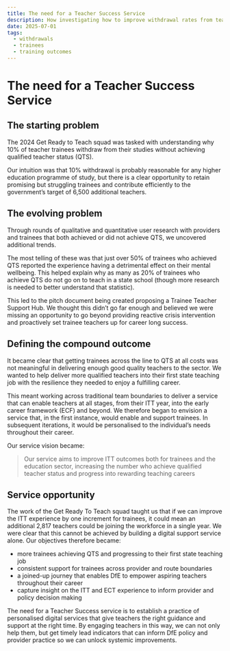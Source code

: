 ```yaml
---
title: The need for a Teacher Success Service
description: How investigating how to improve withdrawal rates from teacher training led to a bigger opportunity to support aspiring teachers
date: 2025-07-01
tags:
  - withdrawals
  - trainees
  - training outcomes
---
```


# The need for a Teacher Success Service

## The starting problem

The 2024 Get Ready to Teach squad was tasked with understanding why 10% of teacher trainees withdraw from their studies without achieving qualified teacher status (QTS).

Our intuition was that 10% withdrawal is probably reasonable for any higher education programme of study, but there is a clear opportunity to retain promising but struggling trainees and contribute efficiently to the government’s target of 6,500 additional teachers.  

## The evolving problem

Through rounds of qualitative and quantitative user research with providers and trainees that both achieved or did not achieve QTS, we uncovered additional trends.

The most telling of these was that just over 50% of trainees who achieved QTS reported the experience having a detrimental effect on their mental wellbeing. This helped explain why as many as 20% of trainees who achieve QTS do not go on to teach in a state school (though more research is needed to better understand that statistic).  

This led to the pitch document being created proposing a Trainee Teacher Support Hub. We thought this didn’t go far enough and believed we were missing an opportunity to go beyond providing reactive crisis intervention and proactively set trainee teachers up for career long success.  

## Defining the compound outcome

It became clear that getting trainees across the line to QTS at all costs was not meaningful in delivering enough good quality teachers to the sector. We wanted to help deliver more qualified teachers into their first state teaching job with the resilience they needed to enjoy a fulfilling career.

This meant working across traditional team boundaries to deliver a service that can enable teachers at all stages, from their ITT year, into the early career framework (ECF) and beyond. We therefore began to envision a service that, in the first instance, would enable and support trainees. In subsequent iterations, it would be personalised to the individual’s needs throughout their career.  

Our service vision became:

 >Our service aims to improve ITT outcomes both for trainees and the education sector, increasing the number who achieve qualified teacher status and progress into rewarding teaching careers

## Service opportunity

The work of the Get Ready To Teach squad taught us that if we can improve the ITT experience by one increment for trainees, it could mean an additional 2,817 teachers could be joining the workforce in a single year. We were clear that this cannot be achieved by building a digital support service alone. Our objectives therefore became:

- more trainees achieving QTS and progressing to their first state teaching job
- consistent support for trainees across provider and route boundaries
- a joined-up journey that enables DfE to empower aspiring teachers throughout their career
- capture insight on the ITT and ECT experience to inform provider and policy decision making

The need for a Teacher Success service is to establish a practice of personalised digital services that give teachers the right guidance and support at the right time. By engaging teachers in this way, we can not only help them, but get timely lead indicators that can inform DfE policy and provider practice so we can unlock systemic improvements.
